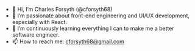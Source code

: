- 👋 Hi, I’m Charles Forsyth (@cforsyth68)
- 👀 I’m passionate about front-end engineering and UI/UX development, especially with React.
- 🌱 I’m continuously learning everything I can to make me a better software engineer.
- 📫 How to reach me: cforsyth68@gmail.com

<!---
cforsyth68/cforsyth68 is a ✨ special ✨ repository because its `README.md` (this file) appears on your GitHub profile.
You can click the Preview link to take a look at your changes.
--->
